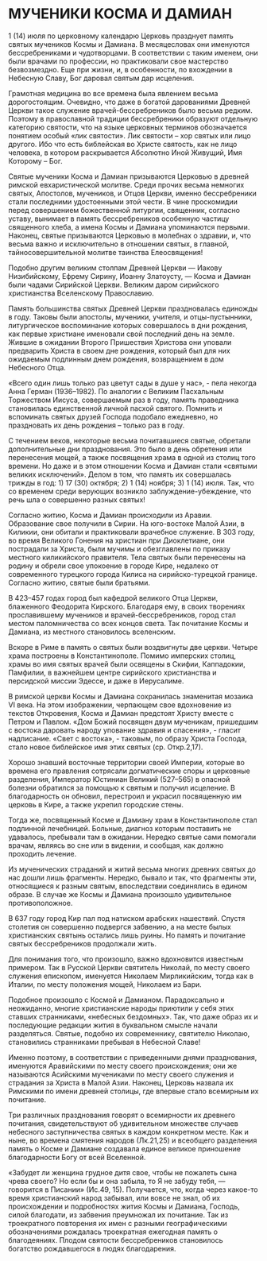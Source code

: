 # МУЧЕНИКИ КОСМА И ДАМИАН

1 (14) июля по церковному календарю Церковь празднует память святых мучеников Космы и Дамиана. В месяцесловах они именуются бессребрениками и чудотворцами. В соответствии с таким именем, они были врачами по профессии, но практиковали свое мастерство безвозмездно. Еще при жизни, и, в особенности, по вхождении в Небесную Славу, Бог даровал святым дар исцеления.

Грамотная медицина во все времена была явлением весьма дорогостоящим. Очевидно, что даже в богатой дарованиями Древней Церкви такое служение врачей-бессребреников было весьма редким. Поэтому в православной традиции бессребреники образуют отдельную категорию святости, что на языке церковных терминов обозначается понятием особый «лик святости». Лик святости – хор святых или лицо другого. Ибо что есть библейская во Христе святость, как не лицо человека, в котором раскрывается Абсолютно Иной Живущий, Имя Которому – Бог.

Святые мученики Косма и Дамиан призываются Церковью в древней римской евхаристической молитве. Среди прочих весьма немногих святых, Апостолов, мучеников, и Отцов Церкви, именно бессребреники стали последними удостоенными этой чести. В чине проскомидии перед совершением божественной литургии, священник, согласно уставу, вынимает в память бессребреников особенную частицу священного хлеба, а имена Космы и Дамиана упоминаются первыми. Наконец, святые призываются Церковью в молебнах о здравии, и, что весьма важно и исключительно в отношении святых, в главной, тайносовершительной молитве таинства Елеосвящения!

Подобно другим великим столпам Древней Церкви — Иакову Низибийскому, Ефрему Сирину, Иоанну Златоусту, — Косма и Дамиан были чадами Сирийской Церкви. Великим даром сирийского христианства Вселенскому Православию.&#x20;

Память большинства святых Древней Церкви праздновалась единожды в году. Таковы были апостолы, мученики, учителя, и отцы-пустынники, литургическое воспоминание которых совершалось в дни рождения, как первые христиане именовали свой последний день на земле. Жившие в ожидании Второго Пришествия Христова они уповали предварить Христа в своем дне рождения, который был для них ожидаемым подлинным днем рождения, возвращением в дом Небесного Отца.

«Всего один лишь только раз цветут сады в душе у нас», - пела некогда Анна Герман (1936–1982). По аналогии с Великим Пасхальным Торжеством Иисуса, совершаемым раз в году, память праведника становилась единственной личной пасхой святого. Помнить и вспоминать святых друзей Господа подобало ежедневно, но праздновать их день рождения – только раз в году.

С течением веков, некоторые весьма почитавшиеся святые, обретали дополнительные дни празднования. Это было в день обретения или перенесения мощей, а также посвящения храма в одной из столиц того времени. Но даже и в этом отношении Косма и Дамиан стали «святыми великих исключений». Делом в том, что память их совершалась трижды в год: 1) 17 (30) октября; 2) 1 (14) ноября; 3) 1 (14) июля. Так, что со временем среди верующих возникло заблуждение-убеждение, что речь шла о совершенно разных святых!

Согласно житию, Косма и Дамиан происходили из Аравии. Образование свое получили в Сирии. На юго-востоке Малой Азии, в Киликии, они обитали и практиковали врачебное служение. В 303 году, во время Великого Гонения на христиан при Диоклетиане, они пострадали за Христа, были мучимы и обезглавлены по приказу местного киликийского правителя. Тела святых были перенесены на родину и обрели свое упокоение в городе Кире, недалеко от современного турецкого города Килиса на сирийско-турецкой границе. Согласно житию, святые были братьями.

В 423–457 годах город был кафедрой великого Отца Церкви, блаженного Феодорита Кирского. Благодаря ему, в своих творениях прославившему мучеников и врачей-бессребреников, город стал местом паломничества со всех концов света. Так почитание Космы и Дамиана, из местного становилось вселенским.

Вскоре в Риме в память о святых были воздвигнуты две церкви. Четыре храма построены в Константинополе. Помимо имперских столиц, храмы во имя святых врачей были освящены в Скифии, Каппадокии, Памфилии, в важнейшем центре сирийского христианства и персидской миссии Эдессе, и даже в Иерусалиме.

В римской церкви Космы и Дамиана сохранилась знаменитая мозаика VI века. На этом изображении, черпающем свое вдохновение из текстов Откровения, Косма и Дамиан предстоят Христу вместе с Петром и Павлом. «Дом Божий посвящен двум мученикам, пришедшим с востока даровать народу упование здравия и спасения», - гласит надписание. «Свет с востока», - таковым, по образу Христа Господа, стало новое библейское имя этих святых (ср. Откр.2,17).

Хорошо знавший восточные территории своей Империи, которые во времена его правления сотрясали догматические споры и церковные разделения, Император Юстиниан Великий (527–565) в опасной болезни обратился за помощью к святым и получил исцеление. В благодарность он обновил, перестроил и украсил посвященную им церковь в Кире, а также укрепил городские стены.

Тогда же, посвященный Косме и Дамиану храм в Константинополе стал подлинной лечебницей. Больные, диагноз которым поставить не удавалось, пребывали там в ожидании. Нередко святые сами помогали врачам, являясь во сне или в видении, и сообщая, как должно проходить лечение.

Из мученических страданий и житий весьма многих древних святых до нас дошли лишь фрагменты. Нередко, бывало и так, что фрагменты эти, относящиеся к разным святым, впоследствии соединялись в едином образе. В случае же Космы и Дамиана произошло удивительное противоположное.

В 637 году город Кир пал под натиском арабских нашествий. Спустя столетия он совершенно подвергся забвению, а на месте былых христианских святынь остались лишь руины. Но память и почитание святых бессребреников продолжали жить.

Для понимания того, что произошло, важно вдохновится известным примером. Так в Русской Церкви святитель Николай, по месту своего служения епископом, именуется Николаем Мирликийским, тогда как в Италии, по месту положения мощей, Николаем из Бари.

Подобное произошло с Космой и Дамианом. Парадоксально и неожиданно, многие христианские народы приютили у себя этих ставших странниками, «небесных бездомных». Так, что даже образ их и последующие редакции жития в буквальном смысле начали разделяться. Святые, подобно их современнику, святителю Николаю, становились странниками пребывая в Небесной Славе!

Именно поэтому, в соответствии с приведенными днями празднования, именуются Аравийскими по месту своего происхождения; они же называются Асийскими мучениками по месту своего служения и страдания за Христа в Малой Азии. Наконец, Церковь назвала их Римскими по имени древней столицы, где впервые стало всемирным их почитание.

Три различных празднования говорят о всемирности их древнего почитания, свидетельствуют об удивительном множестве случаев небесного заступничества святых в каждом конкретном месте. Как и ныне, во времена смятения народов (Лк.21,25) и всеобщего разделения память о Косме и Дамиане создавала единое великое приношение благодарности Богу от всей Вселенной.

«Забудет ли женщина грудное дитя свое, чтобы не пожалеть сына чрева своего? Но если бы и она забыла, то Я не забуду тебя, — говорится в Писании» (Ис.49, 15). Получается, что, когда через какое-то время христианский народ забывал, или вовсе не знал, об их происхождении и подробностях жития Космы и Дамиана, Господь, силой благодати, из забвения преумножал их почитание. Так из троекратного повторения их имен с разными географическими обозначениями рождалась троекратная ежегодная память о благодеяниях. Плодом святости бессребреников становилось богатство рождавшегося в людях благодарения.
